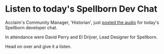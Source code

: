 # Listen to today's Spellborn Dev Chat

Acclaim's Community Manager, 'Historian', just [posted the audio](http://www.thehistorian.org/?p=280) for today's Spellborn developer chat.

In attendance were David Perry and El Drijver, Lead Designer for Spellborn.

Head on over and give it a listen.


